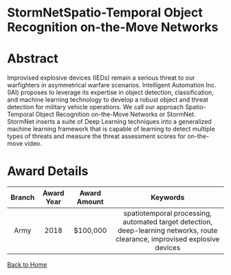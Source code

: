 
StormNetSpatio-Temporal Object Recognition on-the-Move Networks
===============================================================

# Abstract


Improvised explosive devices (IEDs) remain a serious threat to our warfighters in asymmetrical warfare scenarios. Intelligent Automation Inc. (IAI) proposes to leverage its expertise in object detection, classification, and machine learning technology to develop a robust object and threat detection for military vehicle operations. We call our approach Spatio-Temporal Object Recognition on-the-Move Networks or StormNet. StormNet inserts a suite of Deep Learning techniques into a generalized machine learning framework that is capable of learning to detect multiple types of threats and measure the threat assessment scores for on-the-move video.  

# Award Details

|Branch|Award Year|Award Amount|Keywords|
| :---: | :---: | :---: | :---: |
|Army|2018|$100,000|spatiotemporal processing, automated target detection, deep-learning networks, route clearance, improvised explosive devices|
  
  


[Back to Home](https://github.com/chrischow/dod_sbir_awards/CC/#1020)